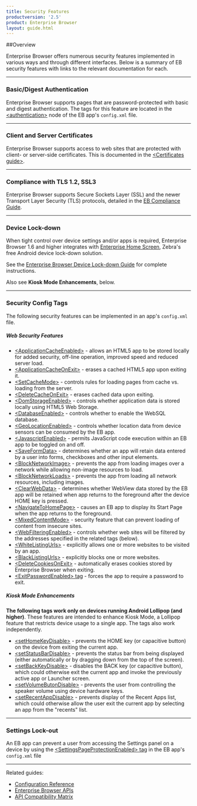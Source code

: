 ```yaml
---
title: Security Features
productversion: '2.5'
product: Enterprise Browser
layout: guide.html
---
```


##Overview 

Enterprise Browser offers numerous security features implemented in various ways and through different interfaces. Below is a summary of EB security features with links to the relevant documentation for each. 

-----

### Basic/Digest Authentication
Enterprise Browser supports pages that are password-protected with basic and digest authentication. The tags for this feature are located in the [&lt;authentication&gt;](../configreference/#authentication) node of the EB app's `config.xml` file.   

-----

### Client and Server Certificates 
Enterprise Browser supports access to web sites that are protected with client- or server-side certificates. This is documented in the [&lt;Certificates guide&gt;](../certificates). 

-----

### Compliance with TLS 1.2, SSL3
Enterprise Browser supports Secure Sockets Layer (SSL) and the newer Transport Layer Security (TLS) protocols, detailed in the [EB Compliance Guide](../compliance). 

-----

### Device Lock-down
When tight control over device settings and/or apps is required, Enterprise Browser 1.6 and higher integrates with [Enterprise Home Screen](../../../../ehs), Zebra's free Android device lock-down solution. 

See the [Enterprise Browser Device Lock-down Guide](../ehs) for complete instructions. 

Also see **Kiosk Mode Enhancements**, below. 

-----

### Security Config Tags
The following security features can be implemented in an app's `config.xml` file. 

##### Web Security Features
* [&lt;ApplicationCacheEnabled&gt;](../configreference#applicationcacheenabled) - allows an HTML5 app to be stored locally for added security, off-line operation, improved speed and reduced server load.
* [&lt;ApplicationCacheOnExit&gt;](../configreference#applicationcacheonexit) - erases a cached HTML5 app upon exiting it. 
* [&lt;SetCacheMode&gt;](../configreference#setcachemode) - controls rules for loading pages from cache vs. loading from the server.
* [&lt;DeleteCacheOnExit&gt;](../configreference#deletecacheonexit) - erases cached data upon exiting.
* [&lt;DomStorageEnabled&gt;](../configreference#domstorageenabled) - controls whether application data is stored locally using HTML5 Web Storage.
* [&lt;DatabaseEnabled&gt;](../configreference#databaseenabled) - controls whether to enable the WebSQL database.
* [&lt;GeoLocationEnabled&gt;](../configreference#geolocationenabled) - controls whether location data from device sensors can be consumed by the EB app.
* [&lt;JavascriptEnabled&gt;](../configreference#javascriptenabled) - permits JavaScript code execution within an EB app to be toggled on and off.
* [&lt;SaveFormData&gt;](../configreference#saveformdata) - determines whether an app will retain data entered by a user into forms, checkboxes and other input elements.
* [&lt;BlockNetworkImage&gt;](../configreference#blocknetworkimage) - prevents the app from loading images over a network while allowing non-image resources to load.
* [&lt;BlockNetworkLoads&gt;](../configreference#blocknetworkloads) - prevents the app from loading all network resources, including images.
* [&lt;ClearWebData&gt;](../configreference#clearwebdata) - determines whether WebView data stored by the EB app will be retained when app returns to the foreground after the device HOME key is pressed.
* [&lt;NavigateToHomePage&gt;](../configreference#navigatetohomepage) - causes an EB app to display its Start Page when the app returns to the foreground.
* [&lt;MixedContentMode&gt;](../configreference#mixedcontentmode) - security feature that can prevent loading of content from insecure sites.
* [&lt;WebFilteringEnabled&gt;](../configreference#webfilteringenabled) - controls whether web sites will be filtered by the addresses specified in the related tags (below). 
* [&lt;WhiteListingUrls&gt;](../configreference#whitelistingurls) - explicitly allows one or more websites to be visited by an app.
* [&lt;BlackListingUrls&gt;](../configreference#blacklistingurls) - explicitly blocks one or more websites. 
* [&lt;DeleteCookiesOnExit&gt;](../configreference#deletecookiesonexit) - automatically erases cookies stored by Enterprise Browser when exiting. 
* [&lt;ExitPasswordEnabled&gt; tag](../configreference/#exitpasswordenabled) - forces the app to require a password to exit. 

##### Kiosk Mode Enhancements
**The following tags work only on devices running Android Lollipop (and higher)**. These features are intended to enhance Kiosk Mode, a Lollipop feature that restricts device usage to a single app. The tags also work independently.  

* [&lt;setHomeKeyDisable&gt;](../configreference#sethomekeydisable) - prevents the HOME key  (or capacitive button) on the device from exiting the current app. 
* [&lt;setStatusBarDisable&gt;](../configreference#setstatusbardisable) - prevents the status bar from being displayed (either automatically or by dragging down from the top of the screen). 
* [&lt;setBackKeyDisable&gt;](../configreference#setbackkeydisable) - disables the BACK key (or capacitive button), which could otherwise exit the current app and invoke the previously active app or Launcher screen. 
* [&lt;setVolumeButonDisable&gt;](../configreference#setvolumebutondisable) - prevents the user from controlling the speaker volume using device hardware keys. 
* [&lt;setRecentAppDisable&gt;](../configreference#setrecentappdisable) - prevents display of the Recent Apps list, which could otherwise allow the user exit the current app by selecting an app from the "recents" list. 

-----

### Settings Lock-out
An EB app can prevent a user from accessing the Settings panel on a device by using the [&lt;SettingsPageProtectionEnabled&gt; tag](../configreference/#settingspageprotectionenabled) in the EB app's `config.xml` file 

-----

Related guides: 

* [Configuration Reference](../configreference)
* [Enterprise Browser APIs](../../api)
* [API Compatibility Matrix](../compatibility)
